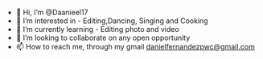 - 👋 Hi, I’m @Daanieel17
- 👀 I’m interested in - Editing,Dancing, Singing and Cooking 
- 🌱 I’m currently learning - Editing photo and video
- 💞️ I’m looking to collaborate on any open opportunity
- 📫 How to reach me, through my gmail danielfernandezpwc@gmail.com

<!---
Daanieel17/Daanieel17 is a ✨ special ✨ repository because its `README.md` (this file) appears on your GitHub profile.
You can click the Preview link to take a look at your changes.
--->
